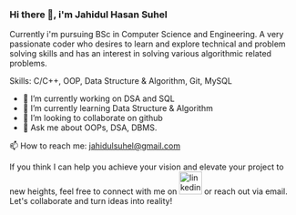 ### Hi there 👋, i'm Jahidul Hasan Suhel

Currently i'm pursuing BSc in Computer Science and Engineering. A very passionate coder who desires to learn and explore technical and problem solving skills and has an interest in solving various algorithmic related problems.

Skills: C/C++, OOP, Data Structure & Algorithm, Git, MySQL

- 🔭 I’m currently working on DSA and SQL
- 🌱 I’m currently learning Data Structure & Algorithm 
- 👯 I’m looking to collaborate on github 
- 💬 Ask me about OOPs, DSA, DBMS.



📫 How to reach me: jahidulsuhel@gmail.com


If you think I can help you achieve your vision and elevate your project to new heights, feel free to connect with me on  [<img src='https://cdn.jsdelivr.net/npm/simple-icons@3.0.1/icons/linkedin.svg' alt='linkedin' height='40'>](https://www.linkedin.com/in/jahidul-hasan-suhel-082a5922a//)  or reach out via email. Let's collaborate and turn ideas into reality!
